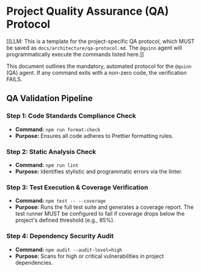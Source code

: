# Project Quality Assurance (QA) Protocol

[[LLM: This is a template for the project-specific QA protocol, which MUST be saved as `docs/architecture/qa-protocol.md`. The `@quinn` agent will programmatically execute the commands listed here.]]

This document outlines the mandatory, automated protocol for the `@quinn` (QA) agent. If any command exits with a non-zero code, the verification FAILS.

## QA Validation Pipeline

### Step 1: Code Standards Compliance Check

- **Command:** `npm run format:check`
- **Purpose:** Ensures all code adheres to Prettier formatting rules.

### Step 2: Static Analysis Check

- **Command:** `npm run lint`
- **Purpose:** Identifies stylistic and programmatic errors via the linter.

### Step 3: Test Execution & Coverage Verification

- **Command:** `npm test -- --coverage`
- **Purpose:** Runs the full test suite and generates a coverage report. The test runner MUST be configured to fail if coverage drops below the project's defined threshold (e.g., 85%).

### Step 4: Dependency Security Audit

- **Command:** `npm audit --audit-level=high`
- **Purpose:** Scans for high or critical vulnerabilities in project dependencies.
